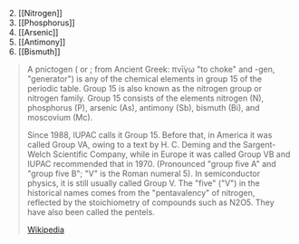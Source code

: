 
2) [[Nitrogen]]
3) [[Phosphorus]]
4) [[Arsenic]]
5) [[Antimony]]
6) [[Bismuth]]

> A pnictogen ( or ; from Ancient Greek: πνῑ́γω "to choke" and -gen, "generator") is any of the chemical elements in group 15 of the periodic table. Group 15 is also known as the nitrogen group or nitrogen family. Group 15 consists of the elements nitrogen (N), phosphorus (P), arsenic (As), antimony (Sb), bismuth (Bi), and moscovium (Mc).
>
> Since 1988, IUPAC calls it Group 15. Before that, in America it was called Group VA, owing to a text by H. C. Deming and the Sargent-Welch Scientific Company, while in Europe it was called Group VB and IUPAC recommended that in 1970. (Pronounced "group five A" and "group five B"; "V" is the Roman numeral 5). In semiconductor physics, it is still usually called Group V. The "five" ("V") in the historical names comes from the "pentavalency" of nitrogen, reflected by the stoichiometry of compounds such as N2O5. They have also been called the pentels.
>
> [Wikipedia](https://en.wikipedia.org/wiki/Pnictogen)
 
